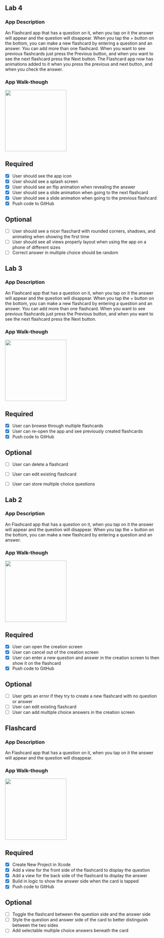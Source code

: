 ## Lab 4

### App Description
An Flashcard app that has a question on it, when you tap on it the answer will appear and the question will disappear. When you tap the + button on the bottom, you can make a new flashcard by entering a question and an answer. You can add more than one flashcard. When you want to see previous flashcards just press the Previous button, and when you want to see the next flashcard press the Next button. The Flashcard app now has animations added to it when you press the previous and next button, and when you check the answer.

### App Walk-though
<img src="http://recordit.co/dwWxSexczh.gif" width=200><br>


## Required
- [X] User should see the app icon 
- [X] User should see a splash screen
- [X] User should see an flip animation when revealing the answer
- [X] User should see a slide animation when going to the next flashcard
- [X] User should see a slide animation when going to the previous flashcard
- [X] Push code to GitHub
## Optional
- [ ] User should see a nicer flaschard with rounded corners, shadows, and animating when showing the first time
- [ ] User should see all views properly layout when using the app on a phone of different sizes
- [ ] Correct answer in multiple choice should be random

## Lab 3 

### App Description
An Flashcard app that has a question on it, when you tap on it the answer will appear and the question will disappear. When you tap the + button on the bottom, you can make a new flashcard by entering a question and an answer. You can add more than one flashcard. When you want to see previous flashcards just press the Previous button, and when you want to see the next flashcard press the Next button.

### App Walk-though
<img src="http://recordit.co/HPDuVVzcNm.gif" width=200><br>

## Required
- [X] User can browse through multiple flashcards
- [X] User can re-open the app and see previously created flashcards
- [X] Push code to GitHub
## Optional
- [ ] User can delete a flashcard
- [ ] User can edit existing flashcard
- [ ] User can store multiple choice questions


## Lab 2

### App Description
An Flashcard app that has a question on it, when you tap on it the answer will appear and the question will disappear. When you tap the + button on the bottom, you can make a new flashcard by entering a question and an answer.

### App Walk-though
<img src="http://g.recordit.co/YY8UX2D6dv.gif" width=200><br>

## Required
- [X] User can open the creation screen
- [X] User can cancel out of the creation screen
- [X] User can enter a new question and answer in the creation screen to then show it on the flashcard
- [X] Push code to GitHub
## Optional
- [ ] User gets an error if they try to create a new flashcard with no question or answer
- [ ] User can edit existing flashcard
- [ ] User can add multiple choice answers in the creation screen

## Flashcard

### App Description
An Flashcard app that has a question on it, when you tap on it the answer will appear and the question will disappear.

### App Walk-though


<img src="http://recordit.co/kXmJBupBm1.gif" width=200><br>


## Required
- [x] Create New Project in Xcode
- [x] Add a view for the front side of the flashcard to display the question
- [x] Add a view for the back side of the flashcard to display the answer
- [x] Build in logic to show the answer side when the card is tapped
- [x] Push code to GitHub
## Optional
- [ ] Toggle the flashcard between the question side and the answer side
- [ ] Style the question and answer side of the card to better distinguish between the two sides
- [ ] Add selectable multiple choice answers beneath the card
